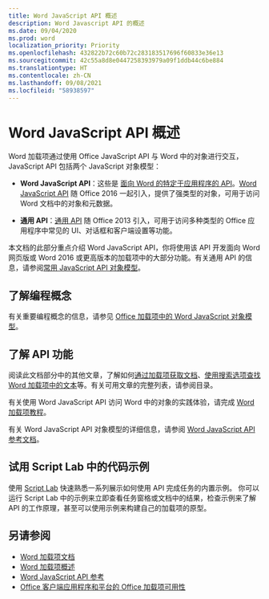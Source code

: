 ```yaml
---
title: Word JavaScript API 概述
description: Word Javascript API 的概述
ms.date: 09/04/2020
ms.prod: word
localization_priority: Priority
ms.openlocfilehash: 432822b72c60b72c283183517696f60833e36e13
ms.sourcegitcommit: 42c55a8d8e0447258393979a09f1ddb44c6be884
ms.translationtype: HT
ms.contentlocale: zh-CN
ms.lasthandoff: 09/08/2021
ms.locfileid: "58938597"
---
```

# <a name="word-javascript-api-overview"></a>Word JavaScript API 概述

Word 加载项通过使用 Office JavaScript API 与 Word 中的对象进行交互，JavaScript API 包括两个 JavaScript 对象模型：

* **Word JavaScript API**：这些是 [面向 Word 的特定于应用程序的 API](../../develop/application-specific-api-model.md)。[Word JavaScript API](/javascript/api/word) 随 Office 2016 一起引入，提供了强类型的对象，可用于访问 Word 文档中的对象和元数据。

* **通用 API**：[通用 API](/javascript/api/office) 随 Office 2013 引入，可用于访问多种类型的 Office 应用程序中常见的 UI、对话框和客户端设置等功能。

本文档的此部分重点介绍 Word JavaScript API，你将使用该 API 开发面向 Word 网页版或 Word 2016 或更高版本的加载项中的大部分功能。有关通用 API 的信息，请参阅[常用 JavaScript API 对象模型](../../develop/office-javascript-api-object-model.md)。

## <a name="learn-programming-concepts"></a>了解编程概念

有关重要编程概念的信息，请参见 [Office 加载项中的 Word JavaScript 对象模型](../../word/word-add-ins-core-concepts.md)。

## <a name="learn-about-api-capabilities"></a>了解 API 功能

阅读此文档部分中的其他文章，了解如何[通过加载项获取文档](../../word/get-the-whole-document-from-an-add-in-for-word.md)、[使用搜索选项查找 Word 加载项中的文本](../../word/search-option-guidance.md)等。有关可用文章的完整列表，请参阅目录。

有关使用 Word JavaScript API 访问 Word 中的对象的实践体验，请完成 [Word 加载项教程](../../tutorials/word-tutorial.md)。

有关 Word JavaScript API 对象模型的详细信息，请参阅 [Word JavaScript API 参考文档](/javascript/api/word)。

## <a name="try-out-code-samples-in-script-lab"></a>试用 Script Lab 中的代码示例

使用 [Script Lab](../../overview/explore-with-script-lab.md) 快速熟悉一系列展示如何使用 API 完成任务的内置示例。 你可以运行 Script Lab 中的示例来立即查看任务窗格或文档中的结果，检查示例来了解 API 的工作原理，甚至可以使用示例来构建自己的加载项的原型。

## <a name="see-also"></a>另请参阅

* [Word 加载项文档](../../word/index.yml)
* [Word 加载项概述](../../word/word-add-ins-programming-overview.md)
* [Word JavaScript API 参考](/javascript/api/word)
* [Office 客户端应用程序和平台的 Office 加载项可用性](../../overview/office-add-in-availability.md)
